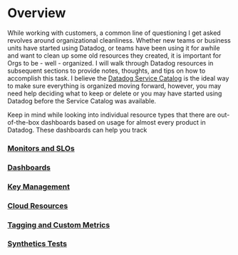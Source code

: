 # Overview

While working with customers, a common line of questioning I get asked revolves around organizational cleanliness. Whether new teams or business units have started using Datadog, or teams have been using it for awhile and want to clean up some old resources they created, it is important for Orgs to be - well - organized. I will walk through Datadog resources in subsequent sections to provide notes, thoughts, and tips on how to accomplish this task. I believe the [Datadog Service Catalog](https://docs.datadoghq.com/tracing/service_catalog/) is the ideal way to make sure everything is organized moving forward, however, you may need help deciding what to keep or delete or you may have started using Datadog before the Service Catalog was available.

Keep in mind while looking into individual resource types that there are out-of-the-box dashboards based on usage for almost every product in Datadog. These dashboards can help you track 

### [Monitors and SLOs](https://github.com/dmmcmaster/datadog_resources/blob/main/guides/efficient_orgs/monitors_slos.md)

### [Dashboards](https://github.com/dmmcmaster/datadog_resources/blob/main/guides/efficient_orgs/dashboards.md)

### [Key Management](https://github.com/dmmcmaster/datadog_resources/blob/main/guides/efficient_orgs)

### [Cloud Resources](https://github.com/dmmcmaster/datadog_resources/blob/main/guides/efficient_orgs)

### [Tagging and Custom Metrics](https://github.com/dmmcmaster/datadog_resources/blob/main/guides/efficient_orgs)

### [Synthetics Tests](https://github.com/dmmcmaster/datadog_resources/blob/main/guides/efficient_orgs)